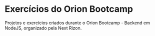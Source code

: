# Exercícios do Orion Bootcamp
Projetos e exercícios criados durante o Orion Bootcamp - Backend em NodeJS, organizado pela Next Rizon.
